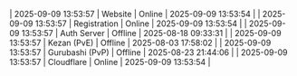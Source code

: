 | 2025-09-09 13:53:57 | Website | Online | 2025-09-09 13:53:54 |
| 2025-09-09 13:53:57 | Registration | Online | 2025-09-09 13:53:54 |
| 2025-09-09 13:53:57 | Auth Server | Offline | 2025-08-18 09:33:31 |
| 2025-09-09 13:53:57 | Kezan (PvE) | Offline | 2025-08-03 17:58:02 |
| 2025-09-09 13:53:57 | Gurubashi (PvP) | Offline | 2025-08-23 21:44:06 |
| 2025-09-09 13:53:57 | Cloudflare | Online | 2025-09-09 13:53:54 |
